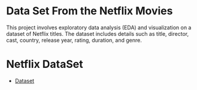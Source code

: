 # Data Set From the Netflix Movies
This project involves exploratory data analysis (EDA) and visualization on a dataset of Netflix titles. The dataset includes details such as title, director, cast, country, release year, rating, duration, and genre.
# Netflix DataSet
- <a href="https://github.com/vigneshsethu/Netflix/blob/main/mymoviedb.csv.xlsx"> Dataset</a>
